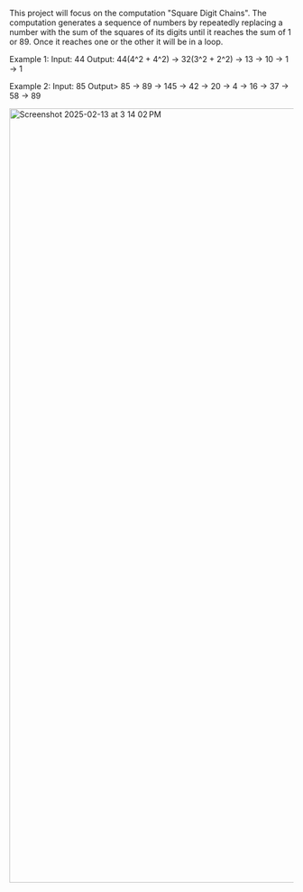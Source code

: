 This project will focus on the computation "Square Digit Chains". The computation generates a sequence of numbers by repeatedly replacing a number with the sum of the squares of its digits until it reaches the sum of 1 or 89. Once it reaches one or the other it will be in a loop.

Example 1: 
Input: 44
Output: 44(4^2 + 4^2) -> 32(3^2 + 2^2) -> 13 -> 10 -> 1 -> 1

Example 2:
Input: 85
Output> 85 -> 89 -> 145 -> 42 -> 20 -> 4 -> 16 -> 37 -> 58 -> 89


<img width="1375" alt="Screenshot 2025-02-13 at 3 14 02 PM" src="https://github.com/user-attachments/assets/9ccc8c7e-d2b9-46d4-947c-72d7dd0fef6a" />


